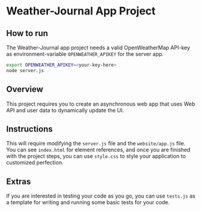 # Weather-Journal App Project

## How to run
The Weather-Journal app project needs a valid OpenWeatherMap API-key as environment-variable `OPENWEATHER_APIKEY` for the server app.
```bash
export OPENWEATHER_APIKEY=<your-key-here>
node server.js
``` 

## Overview
This project requires you to create an asynchronous web app that uses Web API and user data to dynamically update the UI. 

## Instructions
This will require modifying the `server.js` file and the `website/app.js` file. You can see `index.html` for element references, and once you are finished with the project steps, you can use `style.css` to style your application to customized perfection.

## Extras
If you are interested in testing your code as you go, you can use `tests.js` as a template for writing and running some basic tests for your code.
